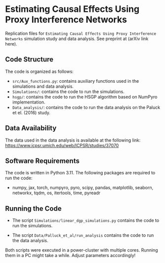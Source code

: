 # Estimating Causal Effects Using Proxy Interference Networks

Replication files for ``Estimating Causal Effects Using Proxy Interference Networks`` simulation study and data analysis.
See preprint at (arXiv link here).

## Code Structure
The code is organized as follows:
- `src/Aux_functions.py`: contains auxiliary functions used in the simulations and data analysis.
- `Simulations/`: contains the code to run the simulations.
- `hsgp/`: contains the code to run the HSGP algorithm based on NumPyro implementation.
- `Data_analysis/`: contains the code to run the data analysis on the Paluck et el. (2016) study.

## Data Availability
The data used in the data analysis is available at the following link: https://www.icpsr.umich.edu/web/ICPSR/studies/37070

## Software Requirements
The code is written in Python 3.11. The following packages are required to run the code:
- numpy, jax, torch, numpyro, pyro, scipy, pandas, matplotlib, seaborn, networkx, tqdm, os, itertools, time, pyreadr

## Running the Code
- The script `Simulations/linear_dgp_simulations.py` contains the code to run the simulations.

- The script `Data/Palluck_et_al/run_analysis` contains the code to run the data analysis. 


Both scripts were executed in a power-cluster with multiple cores. Running them in a PC might take a while. Adjust parameters accordingly!